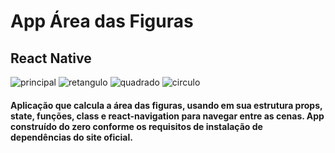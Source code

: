 <h1>App Área das Figuras</h1>
<h2>React Native</h2>

![principal](https://user-images.githubusercontent.com/29631505/73593754-43ddd600-44e6-11ea-8cc7-f9a882041b8f.png)
![retangulo](https://user-images.githubusercontent.com/29631505/73593756-43ddd600-44e6-11ea-8cf8-295892022a69.png)
![quadrado](https://user-images.githubusercontent.com/29631505/73593755-43ddd600-44e6-11ea-8695-b6ad9dada1ab.png)
![circulo](https://user-images.githubusercontent.com/29631505/73593753-43453f80-44e6-11ea-8f28-bf41e91ea6fb.png)

<h4>
Aplicação que calcula a área das figuras, usando em sua estrutura props, state, funções, class e react-navigation para navegar entre as cenas. App construído do zero conforme os requisitos de instalação de dependências do site oficial.
</h4>
